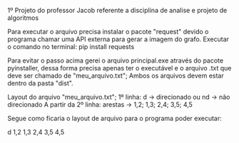 1º Projeto do professor Jacob referente a disciplina de analise e projeto de algoritmos

Para executar o arquivo precisa instalar o pacote "request" devido o programa chamar uma API externa para gerar a imagem do grafo. Executar o comando no terminal: pip install requests

Para evitar o passo acima gerei o arquivo principal.exe através do pacote pyinstaller, dessa forma precisa apenas ter o executável e o arquivo .txt que deve ser chamado de "meu_arquivo.txt"; Ambos os arquivos devem estar dentro da pasta "dist".

Layout do arquivo "meu_arquivo.txt";
1º linha: d -> direcionado ou nd -> não direcionado
A partir da 2º linha: arestas -> 1,2; 1,3; 2,4; 3,5; 4,5

Segue como ficaria o layout de arquivo para o programa poder executar:

d
1,2
1,3
2,4
3,5
4,5
